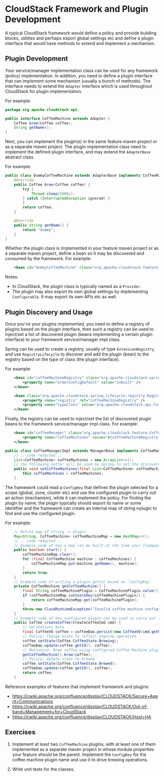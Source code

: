 # CloudStack Framework and Plugin Development

A typical CloudStack framework would define a policy and provide building
blocks, utilities and perhaps export global settings etc and define a plugin
interface that would have methods to extend and implement a mechanism.

## Plugin Development

Your service/manager implementation class can be used for any framework (policy)
implementation. In addition, you need to define a plugin interface that
can implement some mechanism (usually a bunch of methods). The interface needs
to extend the `Adapter` interface which is used throughout CloudStack for plugin
implementation.

For example:

```java
package org.apache.cloudstack.api;

public interface CoffeeMachine extends Adapter {
    Coffee brew(Coffee coffee);
    String getName();
}
```

Next, you can implement the plugin(s) in the same feature maven project or as a
separate maven project. The plugin implementation class need to implement the
defined plugin interface, and may extend the `AdapterBase` abstract class.

For example:

```java
public class DummyCoffeeMachine extends AdapterBase implements CoffeeMachine {
    @Override
    public Coffee brew(Coffee coffee) {
        try {
            Thread.sleep(5000L);
        } catch (InterruptedException ignored) {
        }
        return coffee;
    }

    @Override
    public String getName() {
        return "dummy";
    }
}
```

Whether the plugin class is implemented in your feature maven project or as a
separate maven project, define a bean so it may be discovered and consumed by
the framework. For example:

```xml
    <bean id="dummyCoffeeMachine" class="org.apache.cloudstack.feature.DummyCoffeeMachine" />
```

Notes:
- In CloudStack, the plugin class is typically named as a `Provider`.
- The plugin may also export its own global settings by implementing
  `Configurable`. It may export its own APIs etc as well.

## Plugin Discovery and Usage

Once you've your plugins implemented, you need to define a registry of plugins
based on the plugin interface, then such a registry can be used to inject/set
a list of discovered plugin (beans implementing a certain plugin interface)
to your framework service/manager impl class.

Spring can be used to create a registry, usually of type `ExtensionRegistry`,
and use `RegistryLifecycle` to discover and add the plugin (bean) to the
registry based on the type of class (the plugin interface).

For example:

```xml
    <bean id="coffeeMachineRegistry" class="org.apache.cloudstack.spring.lifecycle.registry.ExtensionRegistry">
        <property name="orderConfigDefault" value="inbuilt" />
    </bean>

    <bean class="org.apache.cloudstack.spring.lifecycle.registry.RegistryLifecycle">
        <property name="registry" ref="coffeeMachineRegistry" />
        <property name="typeClass" value="org.apache.cloudstack.api.CoffeeMachine" />
    </bean>
```

Finally, the registry can be used to inject/set the list of discovered plugin
beans to the framework service/manager impl class. For example:

```xml
    <bean id="coffeeManager" class="org.apache.cloudstack.feature.CoffeeManagerImpl">
        <property name="coffeeMachines" value="#{coffeeMachineRegistry.registered}" />
    </bean>
```

```java
public class CoffeeManagerImpl extends ManagerBase implements CoffeeManager, Configurable, PluggableService {
    // .. code redacted ..
    List<CoffeeMachine> coffeeMachines = new ArrayList<>();
    // the following setter will be used by Spring to set the discovered plugins
    public void setCoffeeMachines(final List<CoffeeMachine> coffeeMachines) {
        this.coffeeMachines = coffeeMachines;
    }
```

The framework could read a `ConfigKey` that defines the plugin selected for a
scope (global, zone, cluster etc) and use the configured plugin to carry out
an action (mechanism), while it can implement the policy. For finding the plugin
by name, the plugin typically should export its name or some identifier and the
framework can create an internal map of string->plugin to find and use the
configured plugin.

For example:
```java
    // Define map of string -> plugin
    Map<String, CoffeeMachine> coffeeMachineMap = new HashMap<>();
    // .. code redacted ..
    // Example code of how a map can be built at the time your framework starts
    public boolean start() {
        coffeeMachineMap.clear();
        for (final CoffeeMachine machine : coffeeMachines) {
            coffeeMachineMap.put(machine.getName(), machine);
        }
        return true;
    }
    // Example code of writing a plugin getter based on `ConfigKey`
    private CoffeeMachine getCoffeeMachine() {
        final String coffeeMachinePlugin = CoffeeMachinePlugin.value();
        if (coffeeMachineMap.containsKey(coffeeMachinePlugin)) {
            return coffeeMachineMap.get(coffeeMachinePlugin);
        }
        throw new CloudRuntimeException("Invalid coffee machine configured!");
    }
    // Example code of how configured plugin can be used to carry out task
    public Coffee createCoffee(CreateCoffeeCmd cmd) {
        // Validations here
        final CoffeeVO coffee = coffeeDao.persist(new CoffeeVO(cmd.getName(), CallContext.current().getCallingAccountId()));
        // Policy: Change state to reflect ongoing operation
        coffee.setState(Coffee.CoffeeState.Brewing);
        coffeeDao.update(coffee.getId(), coffee);
        // Mechanism: Brew coffee using configured Coffee Machine plugin
        getCoffeeMachine().brew(coffee);
        // Policy: Update state to brewed
        coffee.setState(Coffee.CoffeeState.Brewed);
        coffeeDao.update(coffee.getId(), coffee);
        return coffee;
    }
```

Reference examples of features that implement framework and plugins:
- https://cwiki.apache.org/confluence/display/CLOUDSTACK/Secure+Agent+Communications
- https://cwiki.apache.org/confluence/display/CLOUDSTACK/Out-of-band+Management+for+CloudStack
- https://cwiki.apache.org/confluence/display/CLOUDSTACK/Host+HA

## Exercises

1. Implement at least two `CoffeeMachine` plugins, with at least one of them
   implemented as a separate maven project in whose module.properties your
   feature should be the parent. Implement the `ConfigKey` for the
   coffee machine plugin name and use it to drive brewing operations.

2. Write unit tests for the classes.
